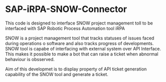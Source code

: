# SAP-iRPA-SNOW-Connector
This code is designed to interface SNOW project management toll to be interfaced with SAP Robotic Process Automation tool iRPA

SNOW is a project management tool that tracks statuses of issues faced during operations o software and also tracks progress of developments.
SNOW tool is capabe of interfacing with external system over API Interface.
This makes it possible to make a bot that can raise a ticket when abnormal behaviour is obsserved.

Aim of this developmet is to display property of API ticket generation capability of the SNOW tool and generate a ticket.
